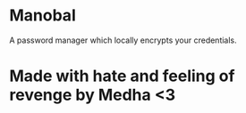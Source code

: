 # Manobal
A password manager which locally encrypts your credentials.

# Made with hate and feeling of revenge by Medha <3